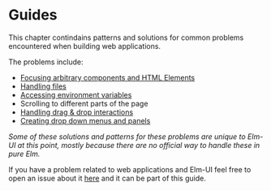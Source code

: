 # Guides

This chapter contindains patterns and solutions for common problems encountered
when building web applications.

The problems include:
* [Focusing arbitrary components and HTML Elements](/documentation/guides/focusing)
* [Handling files](/documentation/guides/handling_files)
* [Accessing environment variables](/documentation/guides/environment-variables)
* Scrolling to different parts of the page
* [Handling drag & drop interactions](/documentation/guides/drag-and-drop)
* [Creating drop down menus and panels](/documentation/guides/drop-downs)

_Some of these solutions and patterns for these problems are unique to Elm-UI at
this point, mostly because there are no official way to handle these in pure Elm._

If you have a problem related to web applications and Elm-UI feel free to open
an issue about it [here](https://github.com/gdotdesign/elm-ui-guide/issues)
and it can be part of this guide.
